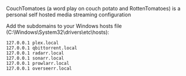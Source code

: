 CouchTomatoes (a word play on couch potato and RottenTomatoes) is a personal self hosted media streaming configuration

Add the subdomains to your Windows hosts file (C:\Windows\System32\drivers\etc\hosts):

```
127.0.0.1 plex.local
127.0.0.1 qbittorrent.local
127.0.0.1 radarr.local
127.0.0.1 sonarr.local
127.0.0.1 prowlarr.local
127.0.0.1 overseerr.local
```
